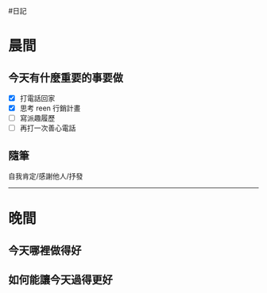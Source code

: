 #日記 
# 晨間

## 今天有什麼重要的事要做
- [x] 打電話回家
- [x] 思考 reen 行銷計畫
- [ ] 寫派趣履歷
- [ ] 再打一次善心電話

## 隨筆
自我肯定/感謝他人/抒發

---

# 晚間

## 今天哪裡做得好

## 如何能讓今天過得更好
